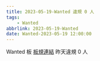 ```yaml
---
title: 2023-05-19-Wanted 違規 0 人
tags:
    - Wanted
abbrlink: 2023-05-19-Wanted
date: Wanted-2023-05-19 12:00:00
---
```

Wanted 板 [板規連結](https://www.ptt.cc/bbs/Wanted/M.1608829773.A.D3B.html)
昨天違規 0 人
